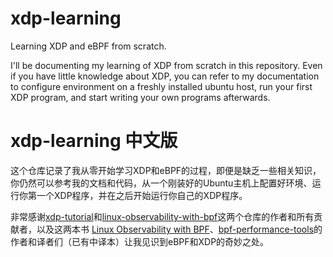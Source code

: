 # xdp-learning

Learning XDP and eBPF from scratch.

I'll be documenting my learning of XDP from scratch in this repository. Even if you have little knowledge about XDP, you can refer to my documentation to configure environment on a freshly installed ubuntu host, run your first XDP program, and start writing your own programs afterwards.

# xdp-learning 中文版

这个仓库记录了我从零开始学习XDP和eBPF的过程，即便是缺乏一些相关知识，你仍然可以参考我的文档和代码，从一个刚装好的Ubuntu主机上配置好环境、运行你第一个XDP程序，并在之后开始运行你自己的XDP程序。

非常感谢[xdp-tutorial](https://github.com/PengWu-wp/xdp-tutorial)和[linux-observability-with-bpf](https://github.com/bpftools/linux-observability-with-bpf)这两个仓库的作者和所有贡献者，以及这两本书 [Linux Observability with BPF](https://bit.ly/bpf-safari)、[bpf-performance-tools](https://www.oreilly.com/library/view/bpf-performance-tools/9780136588870/)的作者和译者们（已有中译本）让我见识到eBPF和XDP的奇妙之处。

